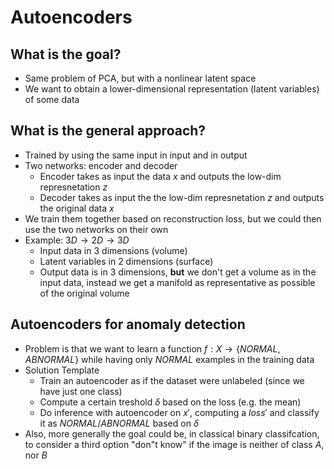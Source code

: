 # Autoencoders

## What is the goal?

- Same problem of PCA, but with a nonlinear latent space
- We want to obtain a lower-dimensional representation (latent variables) of some data

## What is the general approach?

- Trained by using the same input in input and in output
- Two networks: encoder and decoder
  - Encoder takes as input the data $x$ and outputs the low-dim represnetation $z$
  - Decoder takes as input the the low-dim represnetation $z$ and outputs the original data $x$
- We train them together based on reconstruction loss, but we could then use the two networks on their own
- Example: $3D \rightarrow 2D \rightarrow 3D$
  - Input data in 3 dimensions (volume)
  - Latent variables in 2 dimensions (surface)
  - Output data is in 3 dimensions, **but** we don't get a volume as in the input data, instead we get a manifold as representative as possible of the original volume

## Autoencoders for anomaly detection

- Problem is that we want to learn a function
$f: X \rightarrow \{NORMAL,ABNORMAL\}$ while  having only $NORMAL$ examples in the training data
- Solution Template
  - Train an autoencoder as if the dataset were unlabeled (since we have just one class)
  - Compute a certain treshold $\delta$ based on the loss (e.g. the mean)
  - Do inference with autoencoder on $x'$, computing a $loss'$ and classify it as $NORMAL/ABNORMAL$ based on $\delta$
- Also, more generally the goal could be, in classical binary classifcation, to consider a third option "don"t know" if the image is neither of class $A$, nor $B$
